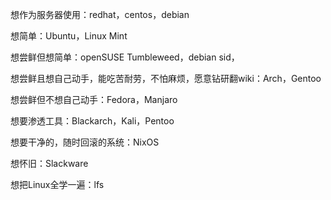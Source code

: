 想作为服务器使用：redhat，centos，debian

想简单：Ubuntu，Linux Mint

想尝鲜但想简单：openSUSE Tumbleweed，debian sid，

想尝鲜且想自己动手，能吃苦耐劳，不怕麻烦，愿意钻研翻wiki：Arch，Gentoo

想尝鲜但不想自己动手：Fedora，Manjaro

想要渗透工具：Blackarch，Kali，Pentoo

想要干净的，随时回滚的系统：NixOS

想怀旧：Slackware

想把Linux全学一遍：lfs
